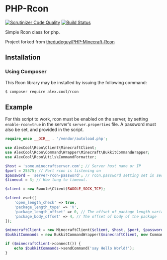PHP-Rcon
==================
[![Scrutinizer Code Quality](https://scrutinizer-ci.com/g/alexcool94/PHP-Rcon/badges/quality-score.png?b=master)](https://scrutinizer-ci.com/g/alexcool94/PHP-Rcon/?branch=master)
[![Build Status](https://scrutinizer-ci.com/g/alexcool94/PHP-Rcon/badges/build.png?b=master)](https://scrutinizer-ci.com/g/alexcool94/PHP-Rcon/build-status/master)

Simple Rcon class for php.

Project forked from [thedudeguy/PHP-Minecraft-Rcon](https://github.com/thedudeguy/PHP-Minecraft-Rcon)

## Installation
### Using Composer
This Rcon library may be installed by issuing the following command:
```bash
$ composer require alex.cool/rcon
```

## Example
For this script to work, rcon must be enabled on the server, by setting `enable-rcon=true` in the server's `server.properties` file. A password must also be set, and provided in the script.

```php
require_once __DIR__ . '/vendor/autoload.php';

use AlexCool\Rcon\Client\MinecraftClient;
use AlexCool\Rcon\Command\Wrapper\Minecraft\BukkitCommandWrapper;
use AlexCool\Rcon\Utils\CommandFormatter;

$host = 'some.minecraftserver.com'; // Server host name or IP
$port = 25575; // Port rcon is listening on
$password = 'server-rcon-password'; // rcon.password setting set in server.properties
$timeout = 3; // How long to timeout.

$client = new Swoole\Client(SWOOLE_SOCK_TCP);

$client->set([
    'open_length_check' => true,
    'package_length_type' => 'V',
    'package_length_offset' => 0, // The offset of package length variable
    'package_body_offset' => 4, // The offset of body of the package
]);

$minecraftClient = new MinecraftClient($client, $host, $port, $password, $timeout);
$bukkitCommands = new BukkitCommandWrapper($minecraftClient, new CommandFormatter());

if ($minecraftClient->connect()) {
    echo $bukkitCommands->sendCommand('say Hello World!');
}
```
